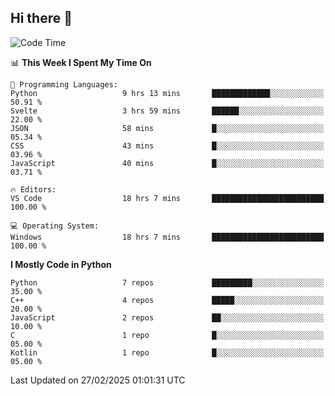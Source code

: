 ## Hi there 👋

<!--START_SECTION:waka-->
![Code Time](http://img.shields.io/badge/Code%20Time-45%20hrs%2057%20mins-blue)

📊 **This Week I Spent My Time On** 

```text
💬 Programming Languages: 
Python                   9 hrs 13 mins       █████████████░░░░░░░░░░░░   50.91 % 
Svelte                   3 hrs 59 mins       ██████░░░░░░░░░░░░░░░░░░░   22.00 % 
JSON                     58 mins             █░░░░░░░░░░░░░░░░░░░░░░░░   05.34 % 
CSS                      43 mins             █░░░░░░░░░░░░░░░░░░░░░░░░   03.96 % 
JavaScript               40 mins             █░░░░░░░░░░░░░░░░░░░░░░░░   03.71 % 

🔥 Editors: 
VS Code                  18 hrs 7 mins       █████████████████████████   100.00 % 

💻 Operating System: 
Windows                  18 hrs 7 mins       █████████████████████████   100.00 % 
```

**I Mostly Code in Python** 

```text
Python                   7 repos             █████████░░░░░░░░░░░░░░░░   35.00 % 
C++                      4 repos             █████░░░░░░░░░░░░░░░░░░░░   20.00 % 
JavaScript               2 repos             ██░░░░░░░░░░░░░░░░░░░░░░░   10.00 % 
C                        1 repo              █░░░░░░░░░░░░░░░░░░░░░░░░   05.00 % 
Kotlin                   1 repo              █░░░░░░░░░░░░░░░░░░░░░░░░   05.00 % 
```




 Last Updated on 27/02/2025 01:01:31 UTC
<!--END_SECTION:waka-->
